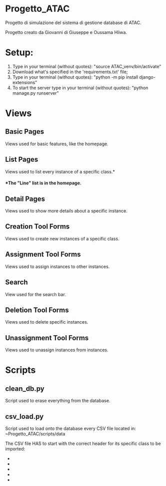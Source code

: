 # Progetto_ATAC
Progetto di simulazione del sistema di gestione database di ATAC.

Progetto creato da Giovanni di Giuseppe e Oussama Hliwa.



# Setup:

1. Type in your terminal (without quotes):
    "source ATAC_venv/bin/activate"
2. Download what's specified in the 'requirements.txt' file;
3. Type in your terminal (without quotes):
    "python -m pip install django-extensions"
4. To start the server type in your terminal (without quotes):
    "python manage.py runserver"



# Views
## Basic Pages

Views used for basic features, like the homepage.

## List Pages

Views used to list every instance of a specific class.*
#### *The "Line" list is in the homepage.

## Detail Pages

Views used to show more details about a specific instance.

## Creation Tool Forms

Views used to create new instances of a specific class.

## Assignment Tool Forms

Views used to assign instances to other instances.

## Search

View used for the search bar.

## Deletion Tool Forms

Views used to delete specific instances.

## Unassignment Tool Forms

Views used to unassign instances from instances.



# Scripts
## clean_db.py

Script used to erase everything from the database.

## csv_load.py

Script used to load onto the database every CSV file located in:
    ~Progetto_ATAC/scripts/data

The CSV file HAS to start with the correct header for its specific class to be imported:
- [Passenger]: passenger_id,name,surname
- [Line]: line_number,name
- [Stop]: stop_id,name,latitude,longitude
- [Bus]: bus_id,capacity
- [Driver]: driver_id,name,surname